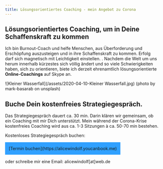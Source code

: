 ```yaml
--- 
title: Lösungsorientiertes Coaching - mein Angebot zu Corona
---
```


## Lösungsorientiertes Coaching, um in Deine Schaffenskraft zu kommen
Ich bin Burnout-Coach und helfe Menschen, aus Überforderung und Erschöpfung auszusteigen und in ihre Schaffenskraft zu kommen. Erfolg darf sich magnetisch mit Leichtigkeit einstellen. 
. 
Nachdem die Welt um uns herum innerhalb kürzestes sich völlig ändert und so viele Schwierigkeiten haben, sich zu orientieren, biete ich derzeit ehrenamtlich lösungsorientierte **Online-Coachings** auf Skype an. 

![Kleiner Wasserfall](/assets/2020-04-10-Kleiner Wasserfall.jpg)
(photo by mark-basarab on unsplash)

## Buche Dein kostenfreies Strategiegespräch. 
Das Strategiegespräch dauert ca. 30 min. Darin klären wir gemeinsam, ob ein Coaching mit mir Dich unterstützt. Mein während der Corona-Krise kostenfreies Coaching wird aus ca. 1-3 Sitzungen à ca. 50-70 min bestehen. 

Kostenloses Strategiegespräch buchen: 

<span style='display:inline-block;padding:12px;background:#30A0ff'>
[Termin buchen](https://alicewindolf.youcanbook.me)
</span>

oder schreibe mir eine Email: alicewindolf[at]web.de 

